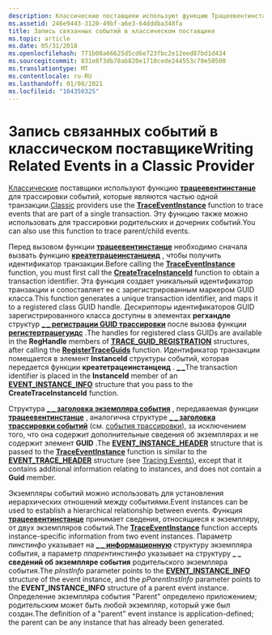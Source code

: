 ```yaml
---
description: Классические поставщики используют функцию Трацеевентинстанце для трассировки событий, которые являются частью одной транзакции. Эту функцию также можно использовать для трассировки родительских и дочерних событий.
ms.assetid: 246e9443-3120-49bf-a6e3-64dddba348fa
title: Запись связанных событий в классическом поставщике
ms.topic: article
ms.date: 05/31/2018
ms.openlocfilehash: 771b08a66625d5cd6e723fbc2e12eed87bd1d434
ms.sourcegitcommit: 831e8f3db78ab820e1710cede244553c70e50500
ms.translationtype: MT
ms.contentlocale: ru-RU
ms.lasthandoff: 01/08/2021
ms.locfileid: "104350325"
---
```

# <a name="writing-related-events-in-a-classic-provider"></a><span data-ttu-id="309eb-104">Запись связанных событий в классическом поставщике</span><span class="sxs-lookup"><span data-stu-id="309eb-104">Writing Related Events in a Classic Provider</span></span>

<span data-ttu-id="309eb-105">[Классические](about-event-tracing.md) поставщики используют функцию [**трацеевентинстанце**](/windows/win32/api/evntrace/nf-evntrace-traceeventinstance) для трассировки событий, которые являются частью одной транзакции.</span><span class="sxs-lookup"><span data-stu-id="309eb-105">[Classic](about-event-tracing.md) providers use the [**TraceEventInstance**](/windows/win32/api/evntrace/nf-evntrace-traceeventinstance) function to trace events that are part of a single transaction.</span></span> <span data-ttu-id="309eb-106">Эту функцию также можно использовать для трассировки родительских и дочерних событий.</span><span class="sxs-lookup"><span data-stu-id="309eb-106">You can also use this function to trace parent/child events.</span></span>

<span data-ttu-id="309eb-107">Перед вызовом функции [**трацеевентинстанце**](/windows/win32/api/evntrace/nf-evntrace-traceeventinstance) необходимо сначала вызвать функцию [**креатетрацеинстанцеид**](/windows/win32/api/evntrace/nf-evntrace-createtraceinstanceid) , чтобы получить идентификатор транзакции.</span><span class="sxs-lookup"><span data-stu-id="309eb-107">Before calling the [**TraceEventInstance**](/windows/win32/api/evntrace/nf-evntrace-traceeventinstance) function, you must first call the [**CreateTraceInstanceId**](/windows/win32/api/evntrace/nf-evntrace-createtraceinstanceid) function to obtain a transaction identifier.</span></span> <span data-ttu-id="309eb-108">Эта функция создает уникальный идентификатор транзакции и сопоставляет ее с зарегистрированным маркером GUID класса.</span><span class="sxs-lookup"><span data-stu-id="309eb-108">This function generates a unique transaction identifier, and maps it to a registered class GUID handle.</span></span> <span data-ttu-id="309eb-109">Дескрипторы идентификаторов GUID зарегистрированного класса доступны в элементах **регхандле** структур [**\_ \_ регистрации GUID трассировки**](/windows/win32/api/evntrace/ns-evntrace-trace_guid_registration) после вызова функции [**регистертрацегуидс**](/windows/win32/api/evntrace/nf-evntrace-registertraceguidsa) .</span><span class="sxs-lookup"><span data-stu-id="309eb-109">The handles for registered class GUIDs are available in the **RegHandle** members of [**TRACE\_GUID\_REGISTRATION**](/windows/win32/api/evntrace/ns-evntrace-trace_guid_registration) structures, after calling the [**RegisterTraceGuids**](/windows/win32/api/evntrace/nf-evntrace-registertraceguidsa) function.</span></span> <span data-ttu-id="309eb-110">Идентификатор транзакции помещается в элемент **InstanceId** структуры событий, которая передается функции **креатетрацеинстанцеид** . [**\_ \_**](/windows/win32/api/evntrace/ns-evntrace-event_instance_info)</span><span class="sxs-lookup"><span data-stu-id="309eb-110">The transaction identifier is placed in the **InstanceId** member of an [**EVENT\_INSTANCE\_INFO**](/windows/win32/api/evntrace/ns-evntrace-event_instance_info) structure that you pass to the **CreateTraceInstanceId** function.</span></span>

<span data-ttu-id="309eb-111">Структура [**\_ \_ заголовка экземпляра события**](/windows/win32/api/evntrace/ns-evntrace-event_instance_header) , передаваемая функции [**трацеевентинстанце**](/windows/win32/api/evntrace/nf-evntrace-traceeventinstance) , аналогична структуре [**\_ \_ заголовка трассировки событий**](/windows/win32/api/evntrace/ns-evntrace-event_trace_header) (см. [события трассировки](tracing-events.md)), за исключением того, что она содержит дополнительные сведения об экземплярах и не содержит элемент **GUID** .</span><span class="sxs-lookup"><span data-stu-id="309eb-111">The [**EVENT\_INSTANCE\_HEADER**](/windows/win32/api/evntrace/ns-evntrace-event_instance_header) structure that is passed to the [**TraceEventInstance**](/windows/win32/api/evntrace/nf-evntrace-traceeventinstance) function is similar to the [**EVENT\_TRACE\_HEADER**](/windows/win32/api/evntrace/ns-evntrace-event_trace_header) structure (see [Tracing Events](tracing-events.md)), except that it contains additional information relating to instances, and does not contain a **Guid** member.</span></span>

<span data-ttu-id="309eb-112">Экземпляры событий можно использовать для установления иерархических отношений между событиями.</span><span class="sxs-lookup"><span data-stu-id="309eb-112">Event instances can be used to establish a hierarchical relationship between events.</span></span> <span data-ttu-id="309eb-113">Функция [**трацеевентинстанце**](/windows/win32/api/evntrace/nf-evntrace-traceeventinstance) принимает сведения, относящиеся к экземпляру, от двух экземпляров событий.</span><span class="sxs-lookup"><span data-stu-id="309eb-113">The [**TraceEventInstance**](/windows/win32/api/evntrace/nf-evntrace-traceeventinstance) function accepts instance-specific information from two event instances.</span></span> <span data-ttu-id="309eb-114">Параметр *пинстинфо* указывает на [**\_ \_ информационную**](/windows/win32/api/evntrace/ns-evntrace-event_instance_info) структуру экземпляра события, а параметр *ппарентинстинфо* указывает на структуру **\_ \_ сведений об экземпляре события** родительского экземпляра события.</span><span class="sxs-lookup"><span data-stu-id="309eb-114">The *pInstInfo* parameter points to the [**EVENT\_INSTANCE\_INFO**](/windows/win32/api/evntrace/ns-evntrace-event_instance_info) structure of the event instance, and the *pParentInstInfo* parameter points to the **EVENT\_INSTANCE\_INFO** structure of a parent event instance.</span></span> <span data-ttu-id="309eb-115">Определение экземпляра события "Parent" определено приложением; родительским может быть любой экземпляр, который уже был создан.</span><span class="sxs-lookup"><span data-stu-id="309eb-115">The definition of a "parent" event instance is application-defined; the parent can be any instance that has already been generated.</span></span>

 

 
